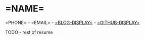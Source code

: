 # =NAME= #

=PHONE= -
=EMAIL= -
[=BLOG-DISPLAY=](=BLOG-LINK=) -
[=GITHUB-DISPLAY=](=GITHUB-NAME=)

TODO - rest of resume
